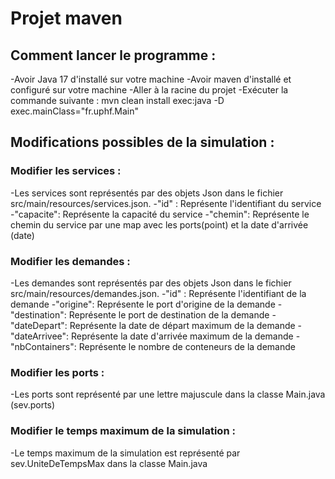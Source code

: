 # Projet maven

## Comment lancer le programme :
-Avoir Java 17 d'installé sur votre machine
-Avoir maven d'installé et configuré sur votre machine
-Aller à la racine du projet
-Exécuter la commande suivante :
mvn clean install exec:java -D exec.mainClass="fr.uphf.Main"


## Modifications possibles de la simulation :
### Modifier les services :  
-Les services sont représentés par des objets Json dans le fichier src/main/resources/services.json.
-"id" : Représente l'identifiant du service
-"capacite": Représente la capacité du service
-"chemin": Représente le chemin du service par une map avec les ports(point) et la date d'arrivée (date)


### Modifier les demandes :
-Les demandes sont représentés par des objets Json dans le fichier src/main/resources/demandes.json.
-"id" : Représente l'identifiant de la demande
-"origine": Représente le port d'origine de la demande
-"destination": Représente le port de destination de la demande
-"dateDepart": Représente la date de départ maximum de la demande
-"dateArrivee": Représente la date d'arrivée maximum de la demande
-"nbContainers": Représente le nombre de conteneurs de la demande

### Modifier les ports :
-Les ports sont représenté par une lettre majuscule dans la classe Main.java (sev.ports)

### Modifier le temps maximum de la simulation :
-Le temps maximum de la simulation est représenté par sev.UniteDeTempsMax dans la classe Main.java
